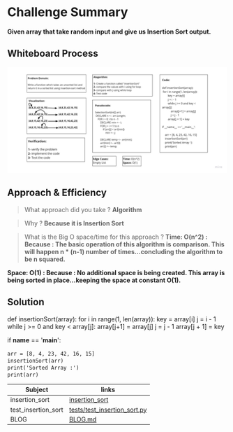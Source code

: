 # Challenge Summary

**Given array that take random input and give us Insertion Sort output.**

## Whiteboard Process

![Whiteboard Process](insertion-sort.jpg)

## Approach & Efficiency

> What approach did you take ? 
**Algorithm**

> Why ? 
**Because it is Insertion Sort**

> What is the Big O space/time for this approach ?
**Time: O(n^2) : Because : The basic operation of this algorithm is comparison. This will happen n * (n-1) number of times…concluding the algorithm to be n squared.**

**Space: O(1) : Because : No additional space is being created. This array is being sorted in place…keeping the space at constant O(1).**


## Solution

  def insertionSort(array):
    for i in range(1, len(array)):
        key = array[i]
        j = i - 1
        while j >= 0 and key < array[j]:
            array[j+1] = array[j]
            j = j - 1 
        array[j + 1] = key

if __name__ == '__main__':
    
    arr = [8, 4, 23, 42, 16, 15]
    insertionSort(arr)
    print('Sorted Array :')
    print(arr)

| Subject     | links |
| ----------- | ----------- |
| insertion_sort | [insertion_sort](insertion_sort/insertion_sort.py) |
| test_insertion_sort | [tests/test_insertion_sort.py](tests/test_insertion_sort.py) |
| BLOG | [BLOG.md](BLOG.md) |